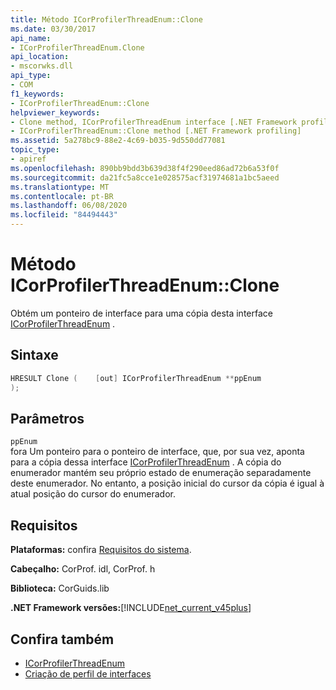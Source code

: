 ```yaml
---
title: Método ICorProfilerThreadEnum::Clone
ms.date: 03/30/2017
api_name:
- ICorProfilerThreadEnum.Clone
api_location:
- mscorwks.dll
api_type:
- COM
f1_keywords:
- ICorProfilerThreadEnum::Clone
helpviewer_keywords:
- Clone method, ICorProfilerThreadEnum interface [.NET Framework profiling]
- ICorProfilerThreadEnum::Clone method [.NET Framework profiling]
ms.assetid: 5a278bc9-88e2-4c69-b035-9d550dd77081
topic_type:
- apiref
ms.openlocfilehash: 890bb9bdd3b639d38f4f290eed86ad72b6a53f0f
ms.sourcegitcommit: da21fc5a8cce1e028575acf31974681a1bc5aeed
ms.translationtype: MT
ms.contentlocale: pt-BR
ms.lasthandoff: 06/08/2020
ms.locfileid: "84494443"
---
```

# <a name="icorprofilerthreadenumclone-method"></a>Método ICorProfilerThreadEnum::Clone
Obtém um ponteiro de interface para uma cópia desta interface [ICorProfilerThreadEnum](icorprofilerthreadenum-interface.md) .  
  
## <a name="syntax"></a>Sintaxe  
  
```cpp  
HRESULT Clone (    [out] ICorProfilerThreadEnum **ppEnum  
);  
```  
  
## <a name="parameters"></a>Parâmetros  
 `ppEnum`  
 fora Um ponteiro para o ponteiro de interface, que, por sua vez, aponta para a cópia dessa interface [ICorProfilerThreadEnum](icorprofilerthreadenum-interface.md) . A cópia do enumerador mantém seu próprio estado de enumeração separadamente deste enumerador. No entanto, a posição inicial do cursor da cópia é igual à atual posição do cursor do enumerador.  
  
## <a name="requirements"></a>Requisitos  
 **Plataformas:** confira [Requisitos do sistema](../../get-started/system-requirements.md).  
  
 **Cabeçalho:** CorProf. idl, CorProf. h  
  
 **Biblioteca:** CorGuids.lib  
  
 **.NET Framework versões:**[!INCLUDE[net_current_v45plus](../../../../includes/net-current-v45plus-md.md)]  
  
## <a name="see-also"></a>Confira também

- [ICorProfilerThreadEnum](icorprofilerthreadenum-interface.md)
- [Criação de perfil de interfaces](profiling-interfaces.md)
